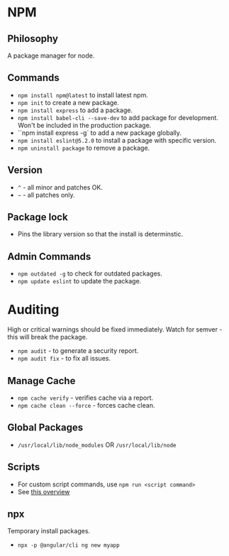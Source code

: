 # NPM

## Philosophy

A package manager for node.

## Commands

- `npm install npm@latest` to install latest npm. 
- ``npm init`` to create a new package.
- ``npm install express`` to add a package.
- ``npm install babel-cli --save-dev`` to add package for development. Won't be included in the production package.
- ``npm install express -g` to add a new package globally.
- `npm install eslint@5.2.0` to install a package with specific version.
- `npm uninstall package` to remove a package.

## Version

- `^` - all minor and patches OK.
- `~` - all patches only.

## Package lock

- Pins the library version so that the install is determinstic.

## Admin Commands

- `npm outdated -g` to check for outdated packages.
- `npm update eslint` to update the package.

# Auditing

High or critical warnings should be fixed immediately.
Watch for semver - this will break the package.

- `npm audit` - to generate a security report.
- `npm audit fix` - to fix all issues.

## Manage Cache

- `npm cache verify` - verifies cache via a report.
- `npm cache clean --force` - forces cache clean.

## Global Packages

- `/usr/local/lib/node_modules` OR `/usr/local/lib/node`

## Scripts

- For custom script commands, use `npm run <script command>`
- See [this overview](https://docs.npmjs.com/misc/scripts)

## npx

Temporary install packages.

- `npx -p @angular/cli ng new myapp`
